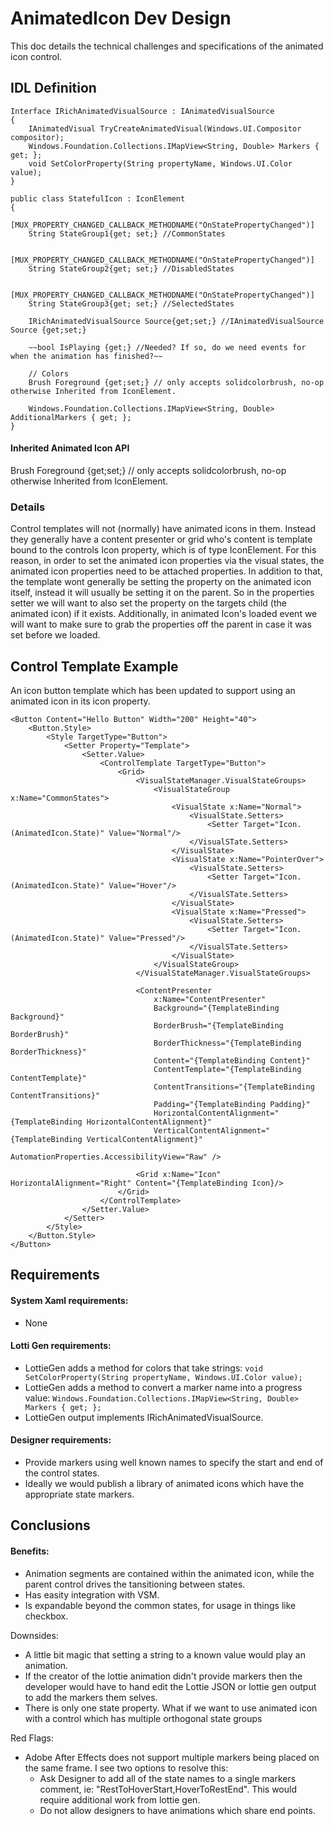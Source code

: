 # AnimatedIcon Dev Design
This doc details the technical challenges and specifications of the animated icon control.

## IDL Definition
```
Interface IRichAnimatedVisualSource : IAnimatedVisualSource
{
    IAnimatedVisual TryCreateAnimatedVisual(Windows.UI.Compositor compositor);
    Windows.Foundation.Collections.IMapView<String, Double> Markers { get; };
    void SetColorProperty(String propertyName, Windows.UI.Color value);
}

public class StatefulIcon : IconElement  
{ 
    [MUX_PROPERTY_CHANGED_CALLBACK_METHODNAME("OnStatePropertyChanged")]
    String StateGroup1{get; set;} //CommonStates
    
    [MUX_PROPERTY_CHANGED_CALLBACK_METHODNAME("OnStatePropertyChanged")]
    String StateGroup2{get; set;} //DisabledStates
    
    [MUX_PROPERTY_CHANGED_CALLBACK_METHODNAME("OnStatePropertyChanged")]
    String StateGroup3{get; set;} //SelectedStates
  
    IRichAnimatedVisualSource Source{get;set;} //IAnimatedVisualSource Source {get;set;}
     
    ~~bool IsPlaying {get;} //Needed? If so, do we need events for when the animation has finished?~~
    
    // Colors 
    Brush Foreground {get;set;} // only accepts solidcolorbrush, no-op otherwise Inherited from IconElement. 

    Windows.Foundation.Collections.IMapView<String, Double> AdditionalMarkers { get; };
} 
```
#### Inherited Animated Icon API
Brush Foreground {get;set;} // only accepts solidcolorbrush, no-op otherwise Inherited from IconElement. 

### Details
Control templates will not (normally) have animated icons in them. Instead they generally have a content presenter or grid who's content is template bound to the controls Icon property, which is of type IconElement. For this reason, in order to set the animated icon properties via the visual states, the animated icon properties need to be attached properties.  In addition to that, the template wont generally be setting the property on the animated icon itself, instead it will usually be setting it on the parent. So in the properties setter we will want to also set the property on the targets child (the animated icon) if it exists. Additionally, in animated Icon's loaded event we will want to make sure to grab the properties off the parent in case it was set before we loaded.
## Control Template Example
An icon button template which has been updated to support using an animated icon in its icon property.
```xaml
<Button Content="Hello Button" Width="200" Height="40">
    <Button.Style>
        <Style TargetType="Button">
            <Setter Property="Template">
                <Setter.Value>
                    <ControlTemplate TargetType="Button">
                        <Grid>
                            <VisualStateManager.VisualStateGroups>
                                <VisualStateGroup x:Name="CommonStates">
                                    <VisualState x:Name="Normal">
	                                    <VisualState.Setters>
		                                    <Setter Target="Icon.(AnimatedIcon.State)" Value="Normal"/>
	                                    </VisualSTate.Setters>
                                    </VisualState>
                                    <VisualState x:Name="PointerOver">
		                                <VisualState.Setters>
		                                    <Setter Target="Icon.(AnimatedIcon.State)" Value="Hover"/>
	                                    </VisualSTate.Setters>
                                    </VisualState>
                                    <VisualState x:Name="Pressed">
		                                <VisualState.Setters>
		                                    <Setter Target="Icon.(AnimatedIcon.State)" Value="Pressed"/>
	                                    </VisualSTate.Setters>
                                    </VisualState>
                                </VisualStateGroup>
                            </VisualStateManager.VisualStateGroups>

                            <ContentPresenter
                                x:Name="ContentPresenter"
                                Background="{TemplateBinding Background}"
                                BorderBrush="{TemplateBinding BorderBrush}"
                                BorderThickness="{TemplateBinding BorderThickness}"
                                Content="{TemplateBinding Content}"
                                ContentTemplate="{TemplateBinding ContentTemplate}"
                                ContentTransitions="{TemplateBinding ContentTransitions}"
                                Padding="{TemplateBinding Padding}"
                                HorizontalContentAlignment="{TemplateBinding HorizontalContentAlignment}"
                                VerticalContentAlignment="{TemplateBinding VerticalContentAlignment}"
                                AutomationProperties.AccessibilityView="Raw" />

                            <Grid x:Name="Icon" HorizontalAlignment="Right" Content="{TemplateBinding Icon}/>
                        </Grid>
                    </ControlTemplate>
                </Setter.Value>
            </Setter>
        </Style>
    </Button.Style>
</Button>
```

## Requirements
#### System Xaml requirements:
- None

#### Lotti Gen requirements:
- LottieGen adds a method for colors that take strings: `void SetColorProperty(String propertyName, Windows.UI.Color value);`
- LottieGen adds a method to convert a marker name into a progress value: `Windows.Foundation.Collections.IMapView<String, Double> Markers { get; };`
- LottieGen output implements IRichAnimatedVisualSource.

#### Designer requirements:
- Provide markers using well known names to specify the start and end of the control states.
- Ideally we would publish a library of animated icons which have the appropriate state markers.

## Conclusions
#### Benefits:
- Animation segments are contained within the animated icon, while the parent control drives the tansitioning between states.
- Has easity integration with VSM.
- Is expandable beyond the common states, for usage in things like checkbox.

Downsides:
- A little bit magic that setting a string to a known value would play an animation.
- If the creator of the lottie animation didn't provide markers then the developer would have to hand edit the Lottie JSON or lottie gen output to add the markers them selves.
- There is only one state property. What if we want to use animated icon with a control which has multiple orthogonal state groups 

Red Flags:
- Adobe After Effects does not support multiple markers being placed on the same frame. I see two options to resolve this:
	- Ask Designer to add all of the state names to a single markers comment, ie: "RestToHoverStart,HoverToRestEnd". This would require additional work from lottie gen.
	- Do not allow designers to have animations which share end points.
